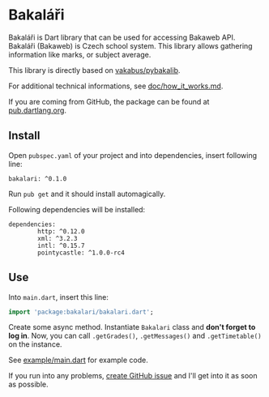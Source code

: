 # Bakaláři
Bakaláři is Dart library that can be used for accessing Bakaweb API. Bakaláři (Bakaweb) is Czech school system. This library allows gathering information like marks, or subject average.

This library is directly based on [vakabus/pybakalib](https://github.com/vakabus/pybakalib/).

For additional technical informations, see [doc/how_it_works.md](https://github.com/SoptikHa2/bakalari/blob/master/doc/how_it_works.md).

If you are coming from GitHub, the package can be found at [pub.dartlang.org](https://pub.dartlang.org/packages/bakalari).

## Install
Open `pubspec.yaml` of your project and into dependencies, insert following line:
```
bakalari: ^0.1.0
```
Run `pub get` and it should install automagically.

Following dependencies will be installed:
```
dependencies:
        http: ^0.12.0
        xml: ^3.2.3
        intl: ^0.15.7
        pointycastle: ^1.0.0-rc4
```

## Use
Into `main.dart`, insert this line:
```dart
import 'package:bakalari/bakalari.dart';
```

Create some async method. Instantiate `Bakalari` class and **don't forget to log in**.
Now, you can call `.getGrades()`, `.getMessages()` and `.getTimetable()` on the instance.

See [example/main.dart](https://github.com/SoptikHa2/bakalari/blob/master/example/main.dart) for example code.

If you run into any problems, [create GitHub issue](https://github.com/SoptikHa2/bakalari/issues) and I'll get into it as soon as possible.